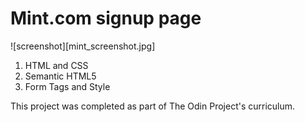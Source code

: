 # Mint.com signup page

![screenshot][mint_screenshot.jpg]

1. HTML and CSS
2. Semantic HTML5
3. Form Tags and Style

This project was completed as part of The Odin Project's curriculum.
